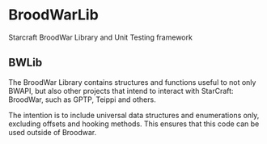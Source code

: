 # BroodWarLib
Starcraft BroodWar Library and Unit Testing framework

## BWLib
The BroodWar Library contains structures and functions useful to not only BWAPI, but also other projects that intend to interact with StarCraft: BroodWar, such as GPTP, Teippi and others.

The intention is to include universal data structures and enumerations only, excluding offsets and hooking methods. This ensures that this code can be used outside of Broodwar.

